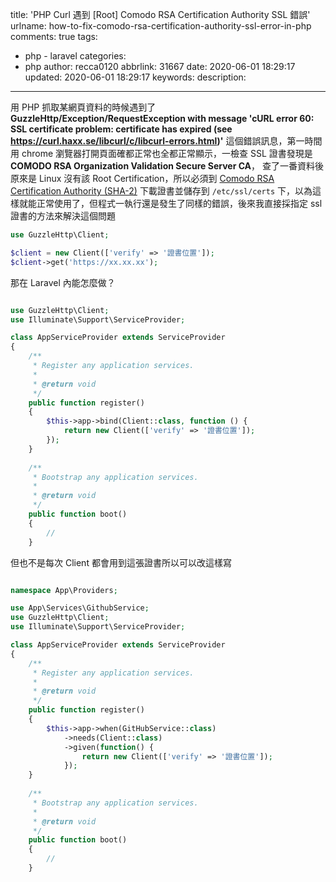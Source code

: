title: 'PHP Curl 遇到 [Root] Comodo RSA Certification Authority SSL 錯誤'
urlname: how-to-fix-comodo-rsa-certification-authority-ssl-error-in-php
comments: true
tags:
  - php - laravel
categories:
  - php
author: recca0120
abbrlink: 31667
date: 2020-06-01 18:29:17
updated: 2020-06-01 18:29:17
keywords:
description:
---

用 PHP 抓取某網頁資料的時候遇到了
**GuzzleHttp/Exception/RequestException with message 'cURL error 60: SSL certificate problem: certificate has expired (see https://curl.haxx.se/libcurl/c/libcurl-errors.html)'**
這個錯誤訊息，第一時間用 chrome 瀏覽器打開頁面確都正常也全都正常顯示，一檢查 SSL 證書發現是 **COMODO RSA Organization Validation Secure Server CA**，
查了一番資料後原來是 Linux 沒有該 Root Certification，所以必須到 [Comodo RSA Certification Authority (SHA-2)](https://support.comodo.com/index.php?/Knowledgebase/Article/View/969/108/root-comodo-rsa-certification-authority-sha-2) 下載證書並儲存到 `/etc/ssl/certs` 下，以為這樣就能正常使用了，但程式一執行還是發生了同樣的錯誤，後來我直接採指定 ssl 證書的方法來解決這個問題

```php
use GuzzleHttp\Client;

$client = new Client(['verify' => '證書位置']);
$client->get('https://xx.xx.xx');
```

那在 Laravel 內能怎麼做？

```php

use GuzzleHttp\Client;
use Illuminate\Support\ServiceProvider;

class AppServiceProvider extends ServiceProvider
{
    /**
     * Register any application services.
     *
     * @return void
     */
    public function register()
    {
        $this->app->bind(Client::class, function () {
            return new Client(['verify' => '證書位置']);
        });
    }
    
    /**
     * Bootstrap any application services.
     *
     * @return void
     */
    public function boot()
    {
        //
    }
```

但也不是每次 Client 都會用到這張證書所以可以改這樣寫
```php

namespace App\Providers;

use App\Services\GithubService;
use GuzzleHttp\Client;
use Illuminate\Support\ServiceProvider;

class AppServiceProvider extends ServiceProvider
{
    /**
     * Register any application services.
     *
     * @return void
     */
    public function register()
    {
        $this->app->when(GitHubService::class)
            ->needs(Client::class)
            ->given(function() {
                return new Client(['verify' => '證書位置']);
            });
    }
    
    /**
     * Bootstrap any application services.
     *
     * @return void
     */
    public function boot()
    {
        //
    }
```